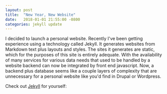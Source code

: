```yaml
---
layout: post
title:  "New Year, New Website"
date:   2018-01-01 21:55:00 -0800
categories: jekyll update
---
```

I decided to launch a personal website. Recently I've been getting
experience using a technology called Jekyll. It generates websites
from Markdown text plus layouts and styles. The sites it generates are
static, which for the purposes of this site is entirely adequate. With
the availability of many services for various data needs that used
to be handled by a website backend can now be integrated by front end
javascript. Now, a backend plus database seems like a couple layers of
complexity that are unnecessary for a personal website like you'd find
in Drupal or Wordpress.

Check out [Jekyll] for yourself:

[Jekyll]: https://jekyllrb.com/